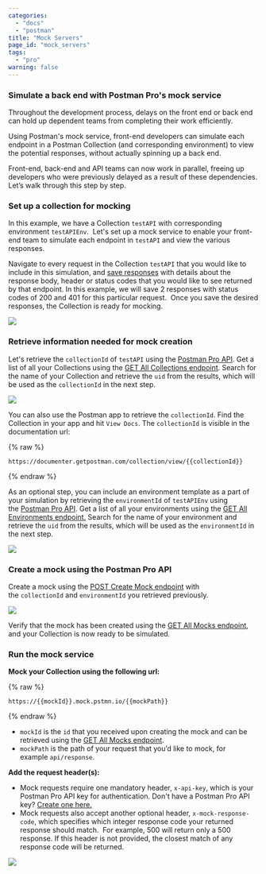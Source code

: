```yaml
---
categories: 
  - "docs"
  - "postman"
title: "Mock Servers"
page_id: "mock_servers"
tags: 
  - "pro"
warning: false
---
```


### Simulate a back end with Postman Pro's mock service 

Throughout the development process, delays on the front end or back end can hold up dependent teams from completing their work efficiently.  

Using Postman's mock service, front-end developers can simulate each endpoint in a Postman Collection (and corresponding environment) to view the potential responses, without actually spinning up a back end.

Front-end, back-end and API teams can now work in parallel, freeing up developers who were previously delayed as a result of these dependencies. Let’s walk through this step by step.

### Set up a collection for mocking

In this example, we have a Collection `testAPI` with corresponding environment `testAPIEnv`.  Let's set up a mock service to enable your front-end team to simulate each endpoint in `testAPI` and view the various responses.

Navigate to every request in the Collection `testAPI` that you would like to include in this simulation, and [save responses](/docs/postman/sending_api_requests/responses) with details about the response body, header or status codes that you would like to see returned by that endpoint. In this example, we will save 2 responses with status codes of 200 and 401 for this particular request.  Once you save the desired responses, the Collection is ready for mocking.

[![](http://blog.getpostman.com/wp-content/uploads/2017/03/Screen-Shot-2017-03-15-at-3.44.27-PM-1024x726.png)](http://blog.getpostman.com/wp-content/uploads/2017/03/Screen-Shot-2017-03-15-at-3.44.27-PM.png)

### Retrieve information needed for mock creation

Let's retrieve the `collectionId` of `testAPI` using the [Postman Pro API](https://api.getpostman.com/). Get a list of all your Collections using the [GET All Collections endpoint](https://docs.api.getpostman.com/#3190c896-4216-a0a3-aa38-a041d0c2eb72). Search for the name of your Collection and retrieve the `uid` from the results, which will be used as the `collectionId` in the next step.

[![](http://blog.getpostman.com/wp-content/uploads/2017/03/Screen-Shot-2017-03-15-at-3.56.19-PM-1024x426.png)](http://blog.getpostman.com/wp-content/uploads/2017/03/Screen-Shot-2017-03-15-at-3.56.19-PM.png) 

You can also use the Postman app to retrieve the `collectionId`. Find the Collection in your app and hit `View Docs`. The `collectionId` is visible in the documentation url: 

{% raw %} 
```
https://documenter.getpostman.com/collection/view/{{collectionId}}
``` 
{% endraw %}

As an optional step, you can include an environment template as a part of your simulation by retrieving the `environmentId` of `testAPIEnv` using the [Postman Pro API](https://api.getpostman.com/). Get a list of all your environments using the [GET All Environments endpoint.](https://docs.api.getpostman.com/#d26bd079-e3e1-aa08-7e21-66f55df99351) Search for the name of your environment and retrieve the `uid` from the results, which will be used as the `environmentId` in the next step.

[![](http://blog.getpostman.com/wp-content/uploads/2017/03/Screen-Shot-2017-03-15-at-3.59.04-PM-1024x431.png)](http://blog.getpostman.com/wp-content/uploads/2017/03/Screen-Shot-2017-03-15-at-3.59.04-PM.png)

### Create a mock using the Postman Pro API

Create a mock using the [POST Create Mock endpoint](https://docs.api.getpostman.com/#a54b358e-2686-bb4e-15c6-125b23776593) with the `collectionId` and `environmentId` you retrieved previously.

[![](http://blog.getpostman.com/wp-content/uploads/2017/03/Screen-Shot-2017-03-15-at-4.23.03-PM-1024x599.png)](http://blog.getpostman.com/wp-content/uploads/2017/03/Screen-Shot-2017-03-15-at-4.23.03-PM.png)

Verify that the mock has been created using the [GET All Mocks endpoint](https://docs.api.getpostman.com/#018b5d62-f6fc-f752-597e-c1eb4bb98d24), and your Collection is now ready to be simulated.

### Run the mock service

**Mock your Collection using the following url:** 

{% raw %} 
```
https://{{mockId}}.mock.pstmn.io/{{mockPath}}
``` 
{% endraw %}

   *   `mockId` is the `id` that you received upon creating the mock and can be retrieved using the [GET All Mocks endpoint](https://docs.api.getpostman.com/#018b5d62-f6fc-f752-597e-c1eb4bb98d24).
   *   `mockPath` is the path of your request that you’d like to mock, for example `api/response`.

**Add the request header(s):**

   *   Mock requests require one mandatory header, `x-api-key`, which is your Postman Pro API key for authentication. Don't have a Postman Pro API key? [Create one here.](https://app.getpostman.com/dashboard/integrations/pm_pro_api/list)
   *   Mock requests also accept another optional header, `x-mock-response-code`, which specifies which integer response code your returned response should match.  For example, 500 will return only a 500 response. If this header is not provided, the closest match of any response code will be returned.

[![](http://blog.getpostman.com/wp-content/uploads/2017/03/Screen-Shot-2017-03-15-at-4.27.58-PM-1024x615.png)](http://blog.getpostman.com/wp-content/uploads/2017/03/Screen-Shot-2017-03-15-at-4.27.58-PM.png)
